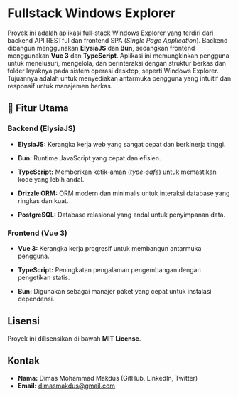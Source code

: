 # Fullstack Windows Explorer

Proyek ini adalah aplikasi full-stack Windows Explorer yang terdiri dari backend API RESTful dan frontend SPA (*Single Page Application*). Backend dibangun menggunakan **ElysiaJS** dan **Bun**, sedangkan frontend menggunakan **Vue 3** dan **TypeScript**. Aplikasi ini memungkinkan pengguna untuk menelusuri, mengelola, dan berinteraksi dengan struktur berkas dan folder layaknya pada sistem operasi desktop, seperti Windows Explorer. Tujuannya adalah untuk menyediakan antarmuka pengguna yang intuitif dan responsif untuk manajemen berkas.

## 🚀 Fitur Utama

### Backend (ElysiaJS)

* **ElysiaJS:** Kerangka kerja web yang sangat cepat dan berkinerja tinggi.

* **Bun:** Runtime JavaScript yang cepat dan efisien.

* **TypeScript:** Memberikan ketik-aman (*type-safe*) untuk memastikan kode yang lebih andal.

* **Drizzle ORM:** ORM modern dan minimalis untuk interaksi database yang ringkas dan kuat.

* **PostgreSQL:** Database relasional yang andal untuk penyimpanan data.

### Frontend (Vue 3)

* **Vue 3:** Kerangka kerja progresif untuk membangun antarmuka pengguna.

* **TypeScript:** Peningkatan pengalaman pengembangan dengan pengetikan statis.

* **Bun:** Digunakan sebagai manajer paket yang cepat untuk instalasi dependensi.

## Lisensi

Proyek ini dilisensikan di bawah **MIT License**.

## Kontak

* **Nama:** Dimas Mohammad Makdus (GitHub, LinkedIn, Twitter)
* **Email:** dimasmakdus@gmail.com
